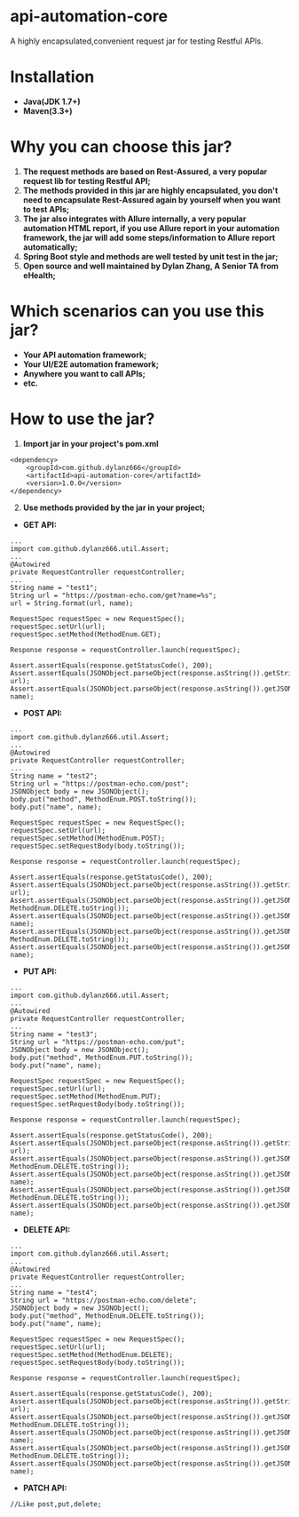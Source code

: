 # api-automation-core
A highly encapsulated,convenient request jar for testing Restful APIs.

# Installation

* __Java(JDK 1.7+)__
* __Maven(3.3+)__

# Why you can choose this jar?
1. __The request methods are based on Rest-Assured, a very popular request lib for testing Restful API;__
2. __The methods provided in this jar are highly encapsulated, you don't need to encapsulate Rest-Assured again by yourself when you want to test APIs;__
3. __The jar also integrates with Allure internally, a very popular automation HTML report, if you use Allure report in your automation framework, the jar will add some steps/information to Allure report automatically;__
4. __Spring Boot style and methods are well tested by unit test in the jar;__
5. __Open source and well maintained by Dylan Zhang, A Senior TA from eHealth;__

# Which scenarios can you use this jar?

* __Your API automation framework;__
* __Your UI/E2E automation framework;__
* __Anywhere you want to call APIs;__
* __etc.__

# How to use the jar?

1. __Import jar in your project's pom.xml__
```
<dependency>
    <groupId>com.github.dylanz666</groupId>
    <artifactId>api-automation-core</artifactId>
    <version>1.0.0</version>
</dependency>
```
2. __Use methods provided by the jar in your project;__
* __GET API:__
```
...
import com.github.dylanz666.util.Assert;
...
@Autowired
private RequestController requestController;
...
String name = "test1";
String url = "https://postman-echo.com/get?name=%s";
url = String.format(url, name);

RequestSpec requestSpec = new RequestSpec();
requestSpec.setUrl(url);
requestSpec.setMethod(MethodEnum.GET);

Response response = requestController.launch(requestSpec);

Assert.assertEquals(response.getStatusCode(), 200);
Assert.assertEquals(JSONObject.parseObject(response.asString()).getString("url"), url);
Assert.assertEquals(JSONObject.parseObject(response.asString()).getJSONObject("args").getString("name"), name);
```

* __POST API:__
```
...
import com.github.dylanz666.util.Assert;
...
@Autowired
private RequestController requestController;
...
String name = "test2";
String url = "https://postman-echo.com/post";
JSONObject body = new JSONObject();
body.put("method", MethodEnum.POST.toString());
body.put("name", name);

RequestSpec requestSpec = new RequestSpec();
requestSpec.setUrl(url);
requestSpec.setMethod(MethodEnum.POST);
requestSpec.setRequestBody(body.toString());

Response response = requestController.launch(requestSpec);

Assert.assertEquals(response.getStatusCode(), 200);
Assert.assertEquals(JSONObject.parseObject(response.asString()).getString("url"), url);
Assert.assertEquals(JSONObject.parseObject(response.asString()).getJSONObject("data").getString("method"), MethodEnum.DELETE.toString());
Assert.assertEquals(JSONObject.parseObject(response.asString()).getJSONObject("data").getString("name"), name);
Assert.assertEquals(JSONObject.parseObject(response.asString()).getJSONObject("json").getString("method"), MethodEnum.DELETE.toString());
Assert.assertEquals(JSONObject.parseObject(response.asString()).getJSONObject("json").getString("name"), name);
```

* __PUT API:__
```
...
import com.github.dylanz666.util.Assert;
...
@Autowired
private RequestController requestController;
...
String name = "test3";
String url = "https://postman-echo.com/put";
JSONObject body = new JSONObject();
body.put("method", MethodEnum.PUT.toString());
body.put("name", name);

RequestSpec requestSpec = new RequestSpec();
requestSpec.setUrl(url);
requestSpec.setMethod(MethodEnum.PUT);
requestSpec.setRequestBody(body.toString());

Response response = requestController.launch(requestSpec);

Assert.assertEquals(response.getStatusCode(), 200);
Assert.assertEquals(JSONObject.parseObject(response.asString()).getString("url"), url);
Assert.assertEquals(JSONObject.parseObject(response.asString()).getJSONObject("data").getString("method"), MethodEnum.DELETE.toString());
Assert.assertEquals(JSONObject.parseObject(response.asString()).getJSONObject("data").getString("name"), name);
Assert.assertEquals(JSONObject.parseObject(response.asString()).getJSONObject("json").getString("method"), MethodEnum.DELETE.toString());
Assert.assertEquals(JSONObject.parseObject(response.asString()).getJSONObject("json").getString("name"), name);
```

* __DELETE API:__
```
...
import com.github.dylanz666.util.Assert;
...
@Autowired
private RequestController requestController;
...
String name = "test4";
String url = "https://postman-echo.com/delete";
JSONObject body = new JSONObject();
body.put("method", MethodEnum.DELETE.toString());
body.put("name", name);

RequestSpec requestSpec = new RequestSpec();
requestSpec.setUrl(url);
requestSpec.setMethod(MethodEnum.DELETE);
requestSpec.setRequestBody(body.toString());

Response response = requestController.launch(requestSpec);

Assert.assertEquals(response.getStatusCode(), 200);
Assert.assertEquals(JSONObject.parseObject(response.asString()).getString("url"), url);
Assert.assertEquals(JSONObject.parseObject(response.asString()).getJSONObject("data").getString("method"), MethodEnum.DELETE.toString());
Assert.assertEquals(JSONObject.parseObject(response.asString()).getJSONObject("data").getString("name"), name);
Assert.assertEquals(JSONObject.parseObject(response.asString()).getJSONObject("json").getString("method"), MethodEnum.DELETE.toString());
Assert.assertEquals(JSONObject.parseObject(response.asString()).getJSONObject("json").getString("name"), name);
```

* __PATCH API:__
```
//Like post,put,delete;
```
